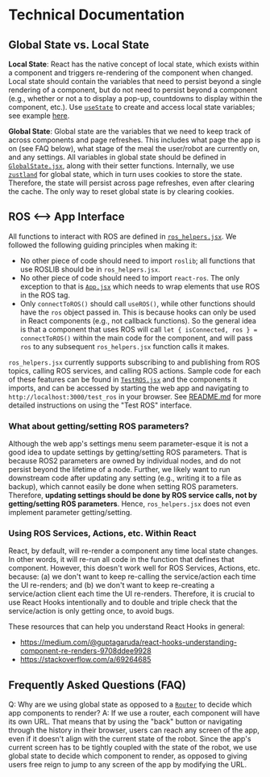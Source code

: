 # Technical Documentation

## Global State vs. Local State

**Local State**: React has the native concept of local state, which exists within a component and triggers re-rendering of the component when changed. Local state should contain the variables that need to persist beyond a single rendering of a component, but do not need to persist beyond a component (e.g., whether or not a to display a pop-up, countdowns to display within the component, etc.). Use [`useState`](https://react.dev/reference/react/useState) to create and access local state variables; see example [here](https://github.com/personalrobotics/feeding_web_interface/tree/main/feedingwebapp/src/Pages/Header/Header.jsx#L22).

**Global State**: Global state are the variables that we need to keep track of across components and page refreshes. This includes what page the app is on (see FAQ below), what stage of the meal the user/robot are currently on, and any settings. All variables in global state should be defined in [`GlobalState.jsx`](https://github.com/personalrobotics/feeding_web_interface/tree/main/feedingwebapp/src/Pages/GlobalState.jsx), along with their setter functions. Internally, we use [`zustland`](https://github.com/pmndrs/zustand) for global state, which in turn uses cookies to store the state. Therefore, the state will persist across page refreshes, even after clearing the cache. The only way to reset global state is by clearing cookies.

## ROS <--> App Interface

All functions to interact with ROS are defined in [`ros_helpers.jsx`](https://github.com/personalrobotics/feeding_web_interface/tree/main/feedingwebapp/src/ros/ros_helpers.jsx). We followed the following guiding principles when making it:
- No other piece of code should need to import `roslib`; all functions that use ROSLIB should be in `ros_helpers.jsx`.
- No other piece of code should need to import `react-ros`. The only exception to that is [`App.jsx`](https://github.com/personalrobotics/feeding_web_interface/tree/main/feedingwebapp/src/App.jsx) which needs to wrap elements that use ROS in the ROS tag.
- Only `connectToROS()` should call `useROS()`, while other functions should have the `ros` object passed in. This is because hooks can only be used in React components (e.g., not callback functions). So the general idea is that a component that uses ROS will call `let { isConnected, ros } = connectToROS()` within the main code for the component, and will pass `ros` to any subsequent `ros_helpers.jsx` function calls it makes.

`ros_helpers.jsx` currently supports subscribing to and publishing from ROS topics, calling ROS services, and calling ROS actions. Sample code for each of these features can be found in [`TestROS.jsx`](https://github.com/personalrobotics/feeding_web_interface/tree/main/feedingwebapp/src/ros/TestROS.jsx) and the components it imports, and can be accessed by starting the web app and navigating to `http://localhost:3000/test_ros` in your browser. See [README.md](https://github.com/personalrobotics/feeding_web_interface/tree/main/feedingwebapp/README.md) for more detailed instructions on using the "Test ROS" interface.

### What about getting/setting ROS parameters?

Although the web app's settings menu seem parameter-esque it is not a good idea to update settings by getting/setting ROS parameters. That is because ROS2 parameters are owned by individual nodes, and do not persist beyond the lifetime of a node. Further, we likely want to run downstream code after updating any setting (e.g., writing it to a file as backup), which cannot easily be done when setting ROS parameters. Therefore, **updating settings should be done by ROS service calls, not by getting/setting ROS parameters**. Hence, `ros_helpers.jsx` does not even implement parameter getting/setting.

### Using ROS Services, Actions, etc. Within React

React, by default, will re-render a component any time local state changes. In other words, it will re-run all code in the function that defines that component. However, this doesn't work well for ROS Services, Actions, etc. because: (a) we don't want to keep re-calling the service/action each time the UI re-renders; and (b) we don't want to keep re-creating a service/action client each time the UI re-renders. Therefore, it is crucial to use React Hooks intentionally and to double and triple check that the service/action is only getting once, to avoid bugs.

These resources that can help you understand React Hooks in general:
- https://medium.com/@guptagaruda/react-hooks-understanding-component-re-renders-9708ddee9928
- https://stackoverflow.com/a/69264685

## Frequently Asked Questions (FAQ)

Q: Why are we using global state as opposed to a [`Router`](https://www.w3schools.com/react/react_router.asp) to decide which app components to render?
A: If we use a router, each component will have its own URL. That means that by using the "back" button or navigating through the history in their browser, users can reach any screen of the app, even if it doesn't align with the current state of the robot. Since the app's current screen has to be tightly coupled with the state of the robot, we use global state to decide which component to render, as opposed to giving users free reign to jump to any screen of the app by modifying the URL.